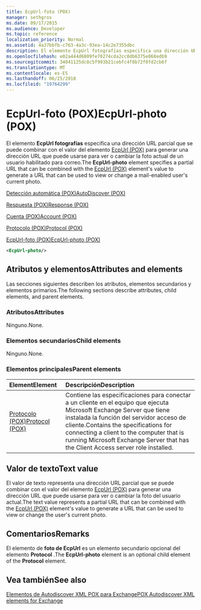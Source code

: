 ```yaml
---
title: EcpUrl-foto (POX)
manager: sethgros
ms.date: 09/17/2015
ms.audience: Developer
ms.topic: reference
localization_priority: Normal
ms.assetid: 4a37bbfb-c763-4a3c-93ea-14c2e7355dbc
description: El elemento EcpUrl fotografías especifica una dirección URL parcial que se puede combinar con el valor del elemento EcpUrl (POX) para generar una dirección URL que puede usarse para ver o cambiar la foto actual de un usuario habilitado para correo.
ms.openlocfilehash: e02a444d6809fe70274cda2cc8db6375e868edb9
ms.sourcegitcommit: 34041125dc8c5f993b21cebfc4f8b72f0fd2cb6f
ms.translationtype: MT
ms.contentlocale: es-ES
ms.lasthandoff: 06/25/2018
ms.locfileid: "19764299"
---
```

# <a name="ecpurl-photo-pox"></a><span data-ttu-id="c1904-103">EcpUrl-foto (POX)</span><span class="sxs-lookup"><span data-stu-id="c1904-103">EcpUrl-photo (POX)</span></span>

<span data-ttu-id="c1904-104">El elemento **EcpUrl fotografías** especifica una dirección URL parcial que se puede combinar con el valor del elemento [EcpUrl (POX)](ecpurl-pox.md) para generar una dirección URL que puede usarse para ver o cambiar la foto actual de un usuario habilitado para correo.</span><span class="sxs-lookup"><span data-stu-id="c1904-104">The **EcpUrl-photo** element specifies a partial URL that can be combined with the [EcpUrl (POX)](ecpurl-pox.md) element's value to generate a URL that can be used to view or change a mail-enabled user's current photo.</span></span> 
  
[<span data-ttu-id="c1904-105">Detección automática (POX)</span><span class="sxs-lookup"><span data-stu-id="c1904-105">AutoDiscover (POX)</span></span>](autodiscover-pox.md)
  
[<span data-ttu-id="c1904-106">Respuesta (POX)</span><span class="sxs-lookup"><span data-stu-id="c1904-106">Response (POX)</span></span>](response-pox.md)
  
[<span data-ttu-id="c1904-107">Cuenta (POX)</span><span class="sxs-lookup"><span data-stu-id="c1904-107">Account (POX)</span></span>](account-pox.md)
  
[<span data-ttu-id="c1904-108">Protocolo (POX)</span><span class="sxs-lookup"><span data-stu-id="c1904-108">Protocol (POX)</span></span>](protocol-pox.md)
  
[<span data-ttu-id="c1904-109">EcpUrl-foto (POX)</span><span class="sxs-lookup"><span data-stu-id="c1904-109">EcpUrl-photo (POX)</span></span>](ecpurl-photo-pox.md)
  
```XML
<EcpUrl-photo/>
```

## <a name="attributes-and-elements"></a><span data-ttu-id="c1904-110">Atributos y elementos</span><span class="sxs-lookup"><span data-stu-id="c1904-110">Attributes and elements</span></span>

<span data-ttu-id="c1904-111">Las secciones siguientes describen los atributos, elementos secundarios y elementos primarios.</span><span class="sxs-lookup"><span data-stu-id="c1904-111">The following sections describe attributes, child elements, and parent elements.</span></span>
  
### <a name="attributes"></a><span data-ttu-id="c1904-112">Atributos</span><span class="sxs-lookup"><span data-stu-id="c1904-112">Attributes</span></span>

<span data-ttu-id="c1904-113">Ninguno.</span><span class="sxs-lookup"><span data-stu-id="c1904-113">None.</span></span>
  
### <a name="child-elements"></a><span data-ttu-id="c1904-114">Elementos secundarios</span><span class="sxs-lookup"><span data-stu-id="c1904-114">Child elements</span></span>

<span data-ttu-id="c1904-115">Ninguno.</span><span class="sxs-lookup"><span data-stu-id="c1904-115">None.</span></span>
  
### <a name="parent-elements"></a><span data-ttu-id="c1904-116">Elementos principales</span><span class="sxs-lookup"><span data-stu-id="c1904-116">Parent elements</span></span>

|<span data-ttu-id="c1904-117">**Element**</span><span class="sxs-lookup"><span data-stu-id="c1904-117">**Element**</span></span>|<span data-ttu-id="c1904-118">**Descripción**</span><span class="sxs-lookup"><span data-stu-id="c1904-118">**Description**</span></span>|
|:-----|:-----|
|[<span data-ttu-id="c1904-119">Protocolo (POX)</span><span class="sxs-lookup"><span data-stu-id="c1904-119">Protocol (POX)</span></span>](protocol-pox.md) <br/> |<span data-ttu-id="c1904-120">Contiene las especificaciones para conectar a un cliente en el equipo que ejecuta Microsoft Exchange Server que tiene instalada la función del servidor acceso de cliente.</span><span class="sxs-lookup"><span data-stu-id="c1904-120">Contains the specifications for connecting a client to the computer that is running Microsoft Exchange Server that has the Client Access server role installed.</span></span>  <br/> |
   
## <a name="text-value"></a><span data-ttu-id="c1904-121">Valor de texto</span><span class="sxs-lookup"><span data-stu-id="c1904-121">Text value</span></span>

<span data-ttu-id="c1904-122">El valor de texto representa una dirección URL parcial que se puede combinar con el valor del elemento [EcpUrl (POX)](ecpurl-pox.md) para generar una dirección URL que puede usarse para ver o cambiar la foto del usuario actual.</span><span class="sxs-lookup"><span data-stu-id="c1904-122">The text value represents a partial URL that can be combined with the [EcpUrl (POX)](ecpurl-pox.md) element's value to generate a URL that can be used to view or change the user's current photo.</span></span> 
  
## <a name="remarks"></a><span data-ttu-id="c1904-123">Comentarios</span><span class="sxs-lookup"><span data-stu-id="c1904-123">Remarks</span></span>

<span data-ttu-id="c1904-124">El elemento de **foto de EcpUrl** es un elemento secundario opcional del elemento **Protocol** .</span><span class="sxs-lookup"><span data-stu-id="c1904-124">The **EcpUrl-photo** element is an optional child element of the **Protocol** element.</span></span> 
  
## <a name="see-also"></a><span data-ttu-id="c1904-125">Vea también</span><span class="sxs-lookup"><span data-stu-id="c1904-125">See also</span></span>



[<span data-ttu-id="c1904-126">Elementos de Autodiscover XML POX para Exchange</span><span class="sxs-lookup"><span data-stu-id="c1904-126">POX Autodiscover XML elements for Exchange</span></span>](pox-autodiscover-xml-elements-for-exchange.md)

